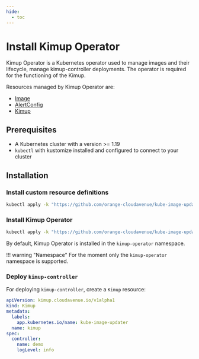 ```yaml
---
hide:
  - toc
---
```


# Install Kimup Operator

Kimup Operator is a Kubernetes operator used to manage images and their lifecycle, manage kimup-controller deployments. The operator is required for the functioning of the Kimup.

Resources managed by Kimup Operator are:

* [Image](crd/image.md)
* [AlertConfig](crd/alertconfig.md)
* [Kimup](crd/kimup.md)

## Prerequisites

* A Kubernetes cluster with a version >= 1.19
* `kubectl` with kustomize installed and configured to connect to your cluster

## Installation

### Install custom resource definitions

```bash
kubectl apply -k "https://github.com/orange-cloudavenue/kube-image-updater/manifests/crd/?ref={{git.short_tag}}"
```

### Install Kimup Operator

```bash
kubectl apply -k "https://github.com/orange-cloudavenue/kube-image-updater/manifests/operator/?ref={{git.short_tag}}"
```

By default, Kimup Operator is installed in the `kimup-operator` namespace.

!!! warning "Namespace"
    For the moment only the `kimup-operator` namespace is supported.

### Deploy `kimup-controller`

For deploying `kimup-controller`, create a `Kimup` resource:

```yaml
apiVersion: kimup.cloudavenue.io/v1alpha1
kind: Kimup
metadata:
  labels:
    app.kubernetes.io/name: kube-image-updater
  name: kimup
spec:
  controller:
    name: demo
    logLevel: info
```
